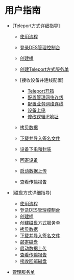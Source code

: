 # 用户指南

-   [Teleport方式详细指导]
    -   [使用流程](Teleport方式使用流程.md)
    -   [登录DES管理控制台](Teleport方式登录DES管理控制台.md)
    -   [创建桶](Teleport创建桶.md)
    -   [创建Teleport方式服务单](创建Teleport方式服务单.md)
    -   [接收设备并连线配置]
        -   [Teleport开箱](Teleport开箱.md)
        -   [配置管理网络连线](配置管理网络连线.md)
        -   [配置业务网络连线](配置业务网络连线.md)
        -   [设备上电](设备上电.md)
        -   [修改逻辑IP地址](修改逻辑IP地址.md)

    -   [拷贝数据](Teleport方式拷贝数据.md)
    -   [下载并导入签名文件](Teleport方式下载并导入签名文件.md)
    -   [设备下电和封装](设备下电和封装.md)
    -   [回寄设备](回寄设备.md)
    -   [启动数据上传](Teleport方式启动数据上传.md)
    -   [查看传输报告](Teleport方式查看传输报告.md)

-   [磁盘方式详细指导]
    -   [使用流程](磁盘方式使用流程.md)
    -   [登录DES管理控制台](磁盘方式登录DES管理控制台.md)
    -   [创建桶](磁盘方式创建桶.md)
    -   [创建磁盘方式服务单](创建磁盘方式服务单.md)
    -   [拷贝数据](磁盘方式拷贝数据.md)
    -   [下载并导入签名文件](磁盘方式下载并导入签名文件.md)
    -   [邮寄磁盘](邮寄磁盘.md)
    -   [启动数据上传](磁盘方式启动数据上传.md)
    -   [查看传输报告](磁盘方式查看传输报告.md)
    -   [接收回邮磁盘](接收回邮磁盘.md)

-   [管理服务单](管理服务单.md)

